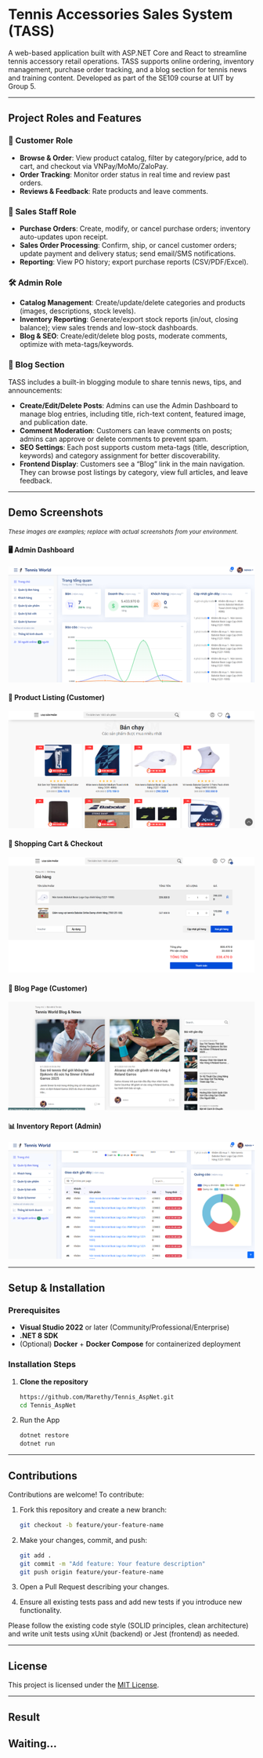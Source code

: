﻿# Tennis Accessories Sales System (TASS)

A web-based application built with ASP.NET Core and React to streamline tennis accessory retail operations. TASS supports online ordering, inventory management, purchase order tracking, and a blog section for tennis news and training content. Developed as part of the SE109 course at UIT by Group 5.

---

## Project Roles and Features

### 🏸 Customer Role
- **Browse & Order**: View product catalog, filter by category/price, add to cart, and checkout via VNPay/MoMo/ZaloPay.  
- **Order Tracking**: Monitor order status in real time and review past orders.  
- **Reviews & Feedback**: Rate products and leave comments.

### 🔧 Sales Staff Role
- **Purchase Orders**: Create, modify, or cancel purchase orders; inventory auto-updates upon receipt.  
- **Sales Order Processing**: Confirm, ship, or cancel customer orders; update payment and delivery status; send email/SMS notifications.  
- **Reporting**: View PO history; export purchase reports (CSV/PDF/Excel).

### 🛠️ Admin Role
- **Catalog Management**: Create/update/delete categories and products (images, descriptions, stock levels).  
- **Inventory Reporting**: Generate/export stock reports (in/out, closing balance); view sales trends and low-stock dashboards.  
- **Blog & SEO**: Create/edit/delete blog posts, moderate comments, optimize with meta-tags/keywords.

### 📝 Blog Section

TASS includes a built-in blogging module to share tennis news, tips, and announcements:

- **Create/Edit/Delete Posts**: Admins can use the Admin Dashboard to manage blog entries, including title, rich-text content, featured image, and publication date.  
- **Comment Moderation**: Customers can leave comments on posts; admins can approve or delete comments to prevent spam.  
- **SEO Settings**: Each post supports custom meta-tags (title, description, keywords) and category assignment for better discoverability.  
- **Frontend Display**: Customers see a “Blog” link in the main navigation. They can browse post listings by category, view full articles, and leave feedback.

---

## Demo Screenshots

<small>_These images are examples; replace with actual screenshots from your environment._</small>

#### 🖥️ Admin Dashboard  
![Admin Dashboard](./docs/screenshots/admin-dashboard.png)

#### 🏬 Product Listing (Customer)  
![Product Listing](./docs/screenshots/product-listing.png)

#### 🛒 Shopping Cart & Checkout  
![Shopping Cart](./docs/screenshots/cart-checkout.png)

#### 📝 Blog Page (Customer)  
![Blog Page](./docs/screenshots/blog-page.png)

#### 📊 Inventory Report (Admin)  
![Inventory Report](./docs/screenshots/inventory-report.png)

---

## Setup & Installation

### Prerequisites
- **Visual Studio 2022** or later (Community/Professional/Enterprise)  
- **.NET 8 SDK**  
- (Optional) **Docker** + **Docker Compose** for containerized deployment

### Installation Steps

1. **Clone the repository**  
   ```bash
   https://github.com/Marethy/Tennis_AspNet.git
   cd Tennis_AspNet
2. Run the App 

   ```bash
   dotnet restore
   dotnet run
   ```




---

## Contributions

Contributions are welcome! To contribute:

1. Fork this repository and create a new branch:

   ```bash
   git checkout -b feature/your-feature-name
   ```
2. Make your changes, commit, and push:

   ```bash
   git add .
   git commit -m "Add feature: Your feature description"
   git push origin feature/your-feature-name
   ```
3. Open a Pull Request describing your changes.
4. Ensure all existing tests pass and add new tests if you introduce new functionality.

Please follow the existing code style (SOLID principles, clean architecture) and write unit tests using xUnit (backend) or Jest (frontend) as needed.

---

## License

This project is licensed under the [MIT License](./LICENSE).

---

## Result

Waiting...
---